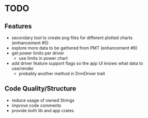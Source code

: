 TODO
====

Features
--------

* secondary tool to create png files for different plotted charts (enhancement #5)
* explore more data to be gathered from PMT (enhancement #6)
* get power limits per driver
  * use limits in power chart
* add driver feature support flags so the app UI knows what data to use/render
  * probably another method in DrmDriver trait

Code Quality/Structure
----------------------

* reduce usage of owned Strings
* improve code comments
* provide both lib and app crates
